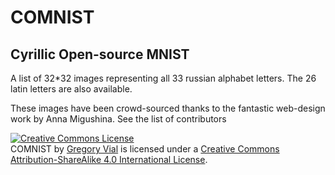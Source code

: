 # COMNIST
## Cyrillic Open-source MNIST

A list of 32*32 images representing all 33 russian alphabet letters. The 26 latin letters are also available.

These images have been crowd-sourced thanks to the fantastic web-design work by Anna Migushina.
See the list of contributors <add link>

<a rel="license" href="http://creativecommons.org/licenses/by-sa/4.0/"><img alt="Creative Commons License" style="border-width:0" src="https://i.creativecommons.org/l/by-sa/4.0/88x31.png" /></a><br /><span xmlns:dct="http://purl.org/dc/terms/" property="dct:title">COMNIST</span> by <a xmlns:cc="http://creativecommons.org/ns#" href="https://github.com/GregVial/COMNIST" property="cc:attributionName" rel="cc:attributionURL">Gregory Vial</a> is licensed under a <a rel="license" href="http://creativecommons.org/licenses/by-sa/4.0/">Creative Commons Attribution-ShareAlike 4.0 International License</a>.